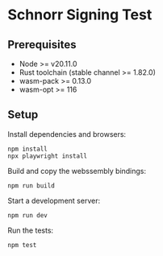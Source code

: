 # Schnorr Signing Test

## Prerequisites

* Node >= v20.11.0
* Rust toolchain (stable channel >= 1.82.0)
* wasm-pack >= 0.13.0
* wasm-opt >= 116

## Setup

Install dependencies and browsers:

```
npm install
npx playwright install
```

Build and copy the webssembly bindings:

```
npm run build
```

Start a development server:

```
npm run dev
```

Run the tests:

```
npm test
```
